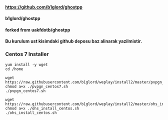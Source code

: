 #### https://github.com/b1glord/ghostpp
#### b1glord/ghostpp
#### forked from uakfdotb/ghostpp


#### Bu kurulum ust kisimdaki github deposu baz alinarak yazilmistir.

### Centos 7 Installer

```
yum install -y wget
cd /home

wget https://raw.githubusercontent.com/b1glord/weplay/install2/master/pvpgn_centos7.sh
chmod a+x ./pvpgn_centos7.sh
./pvpgn_centos7.sh

wget https://raw.githubusercontent.com/b1glord/weplay/install2/master/ohs_install_centos.sh
chmod a+x ./ohs_install_centos.sh
./ohs_install_centos.sh
```
